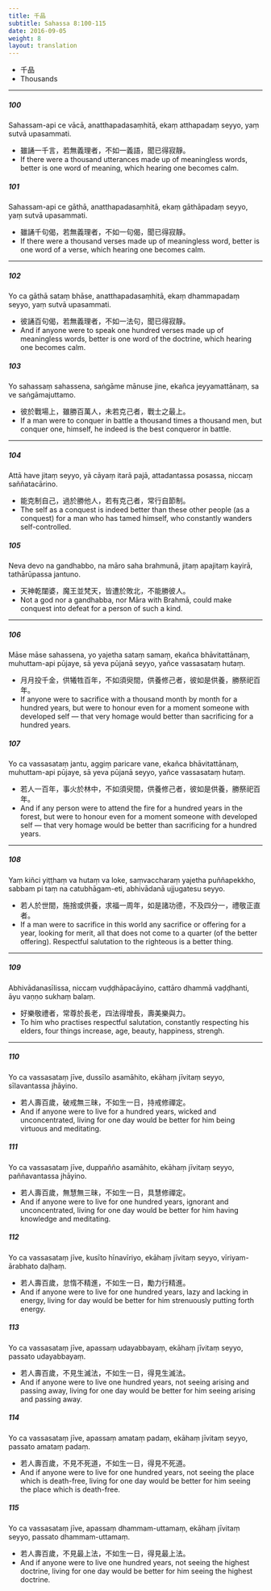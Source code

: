 ```yaml
---
title: 千品
subtitle: Sahassa 8:100-115
date: 2016-09-05
weight: 8
layout: translation
---
```


- 千品
- Thousands

---

##### 100

Sahassam-api ce vācā, anatthapadasaṃhitā, ekaṃ atthapadaṃ seyyo, yaṃ sutvā upasammati.

- 雖誦一千言，若無義理者，不如一義語，聞已得寂靜。
- If there were a thousand utterances made up of meaningless words, better is one word of meaning, which hearing one becomes calm.

##### 101

Sahassam-api ce gāthā, anatthapadasaṃhitā, ekaṃ gāthāpadaṃ seyyo, yaṃ sutvā upasammati.

- 雖誦千句偈，若無義理者，不如一句偈，聞已得寂靜。
- If there were a thousand verses made up of meaningless word, better is one word of a verse, which hearing one becomes calm.

---

##### 102

Yo ca gāthā sataṃ bhāse, anatthapadasaṃhitā, ekaṃ dhammapadaṃ seyyo, yaṃ sutvā upasammati.

- 彼誦百句偈，若無義理者，不如一法句，聞已得寂靜。
- And if anyone were to speak one hundred verses made up of meaningless words, better is one word of the doctrine, which hearing one becomes calm.

##### 103

Yo sahassaṃ sahassena, saṅgāme mānuse jine, ekañca jeyyamattānaṃ, sa ve saṅgāmajuttamo.

- 彼於戰場上，雖勝百萬人，未若克己者，戰士之最上。
- If a man were to conquer in battle a thousand times a thousand men, but conquer one, himself, he indeed is the best conqueror in battle.

---

##### 104

Attā have jitaṃ seyyo, yā cāyaṃ itarā pajā, attadantassa posassa, niccaṃ saññatacārino.

- 能克制自己，過於勝他人，若有克己者，常行自節制。
- The self as a conquest is indeed better than these other people (as a conquest) for a man who has tamed himself, who constantly wanders self-controlled.

##### 105

Neva devo na gandhabbo, na māro saha brahmunā, jitaṃ apajitaṃ kayirā, tathārūpassa jantuno.

- 天神乾闥婆，魔王並梵天，皆遭於敗北，不能勝彼人。
- Not a god nor a gandhabba, nor Māra with Brahmā, could make conquest into defeat for a person of such a kind.

---

##### 106

Māse māse sahassena, yo yajetha sataṃ samaṃ, ekañca bhāvitattānaṃ, muhuttam-api pūjaye, sā yeva pūjanā seyyo, yañce vassasataṃ hutaṃ.

- 月月投千金，供犧牲百年，不如須臾間，供養修己者，彼如是供養，勝祭祀百年。
- If anyone were to sacrifice with a thousand month by month for a hundred years, but were to honour even for a moment someone with developed self — that very homage would better than sacrificing for a hundred years.

##### 107

Yo ca vassasataṃ jantu, aggiṃ paricare vane, ekañca bhāvitattānaṃ, muhuttam-api pūjaye, sā yeva pūjanā seyyo, yañce vassasataṃ hutaṃ.

- 若人一百年，事火於林中，不如須臾間，供養修己者，彼如是供養，勝祭祀百年。
- And if any person were to attend the fire for a hundred years in the forest, but were to honour even for a moment someone with developed self — that very homage would be better than sacrificing for a hundred years.

---

##### 108

Yaṃ kiñci yiṭṭhaṃ va hutaṃ va loke, saṃvaccharaṃ yajetha puññapekkho, sabbam pi taṃ na catubhāgam-eti, abhivādanā ujjugatesu seyyo.

- 若人於世間，施捨或供養，求福一周年，如是諸功德，不及四分一，禮敬正直者。
- If a man were to sacrifice in this world any sacrifice or offering for a year, looking for merit, all that does not come to a quarter (of the better offering). Respectful salutation to the righteous is a better thing.

---

##### 109

Abhivādanasīlissa, niccaṃ vuḍḍhāpacāyino, cattāro dhammā vaḍḍhanti, āyu vaṇṇo sukhaṃ balaṃ.

- 好樂敬禮者，常尊於長老，四法得增長，壽美樂與力。
- To him who practises respectful salutation, constantly respecting his elders, four things increase, age, beauty, happiness, strengh.

---

##### 110

Yo ca vassasataṃ jīve, dussīlo asamāhito, ekāhaṃ jīvitaṃ seyyo, sīlavantassa jhāyino.

- 若人壽百歲，破戒無三昧，不如生一日，持戒修禪定。
- And if anyone were to live for a hundred years, wicked and unconcentrated, living for one day would be better for him being virtuous and meditating.

##### 111

Yo ca vassasataṃ jīve, duppañño asamāhito, ekāhaṃ jīvitaṃ seyyo, paññavantassa jhāyino.

- 若人壽百歲，無慧無三昧，不如生一日，具慧修禪定。
- And if anyone were to live for one hundred years, ignorant and unconcentrated, living for one day would be better for him having knowledge and meditating.

##### 112

Yo ca vassasataṃ jīve, kusīto hīnavīriyo, ekāhaṃ jīvitaṃ seyyo, vīriyam-ārabhato daḷhaṃ.

- 若人壽百歲，怠惰不精進，不如生一日，勵力行精進。
- And if anyone were to live for one hundred years, lazy and lacking in energy, living for day would be better for him strenuously putting forth energy.

##### 113

Yo ca vassasataṃ jīve, apassaṃ udayabbayaṃ, ekāhaṃ jīvitaṃ seyyo, passato udayabbayaṃ.

- 若人壽百歲，不見生滅法，不如生一日，得見生滅法。
- And if anyone were to live one hundred years, not seeing arising and passing away, living for one day would be better for him seeing arising and passing away.

##### 114

Yo ca vassasataṃ jīve, apassaṃ amataṃ padaṃ, ekāhaṃ jīvitaṃ seyyo, passato amataṃ padaṃ.

- 若人壽百歲，不見不死道，不如生一日，得見不死道。
- And if anyone were to live for one hundred years, not seeing the place which is death-free, living for one day would be better for him seeing the place which is death-free.

##### 115

Yo ca vassasataṃ jīve, apassaṃ dhammam-uttamaṃ, ekāhaṃ jīvitaṃ seyyo, passato dhammam-uttamaṃ.

- 若人壽百歲，不見最上法，不如生一日，得見最上法。
- And if anyone were to live one hundred years, not seeing the highest doctrine, living for one day would be better for him seeing the highest doctrine.